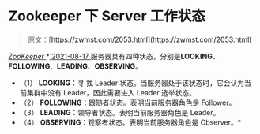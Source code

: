 <!--yml
category: 未分类
date: 0001-01-01 00:00:00
--->

# Zookeeper 下 Server 工作状态

> 原文：[https://zwmst.com/2053.html](https://zwmst.com/2053.html)

   [ *ZooKeeper* ](https://zwmst.com/zookeeper)*[ <time datetime="2021-08-17T11:20:24+08:00"> 2021-08-17 </time> ](https://zwmst.com/2053.html)  服务器具有四种状态，分别是**LOOKING**、**FOLLOWING**、**LEADING**、**OBSERVING**。

*   （1） **LOOKING**：寻 找 Leader 状态。当服务器处于该状态时，它会认为当前集群中没有 Leader，因此需要进入 Leader 选举状态。
*   （2） **FOLLOWING**：跟随者状态。表明当前服务器角色是 Follower。
*   （3） **LEADING**：领导者状态。表明当前服务器角色是 Leader。
*   （4） **OBSERVING**：观察者状态。表明当前服务器角色是 Observer。*